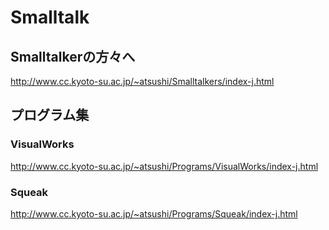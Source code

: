 # Smalltalk

## Smalltalkerの方々へ
http://www.cc.kyoto-su.ac.jp/~atsushi/Smalltalkers/index-j.html

## プログラム集
### VisualWorks
http://www.cc.kyoto-su.ac.jp/~atsushi/Programs/VisualWorks/index-j.html
### Squeak
http://www.cc.kyoto-su.ac.jp/~atsushi/Programs/Squeak/index-j.html
